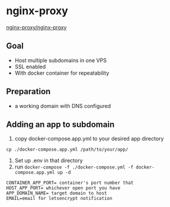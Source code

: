 # nginx-proxy

[nginx-proxy/nginx-proxy](https://github.com/nginx-proxy/nginx-proxy)

## Goal
- Host multiple subdomains in one VPS
- SSL enabled
- With docker container for repeatability


## Preparation

- a working domain with DNS configured

## Adding an app to subdomain

1. copy docker-compose.app.yml to your desired app directory

`cp ./docker-compose.app.yml /path/to/your/app/`

1. Set up .env in that directory
1. run `docker-compose -f ./docker-compose.yml -f docker-compose.app.yml up -d`

```env
CONTAINER_APP_PORT= container's port number that 
HOST_APP_PORT= whichever open port you have
APP_DOMAIN_NAME= target domain to host
EMAIL=email for letsencrypt notification
```

